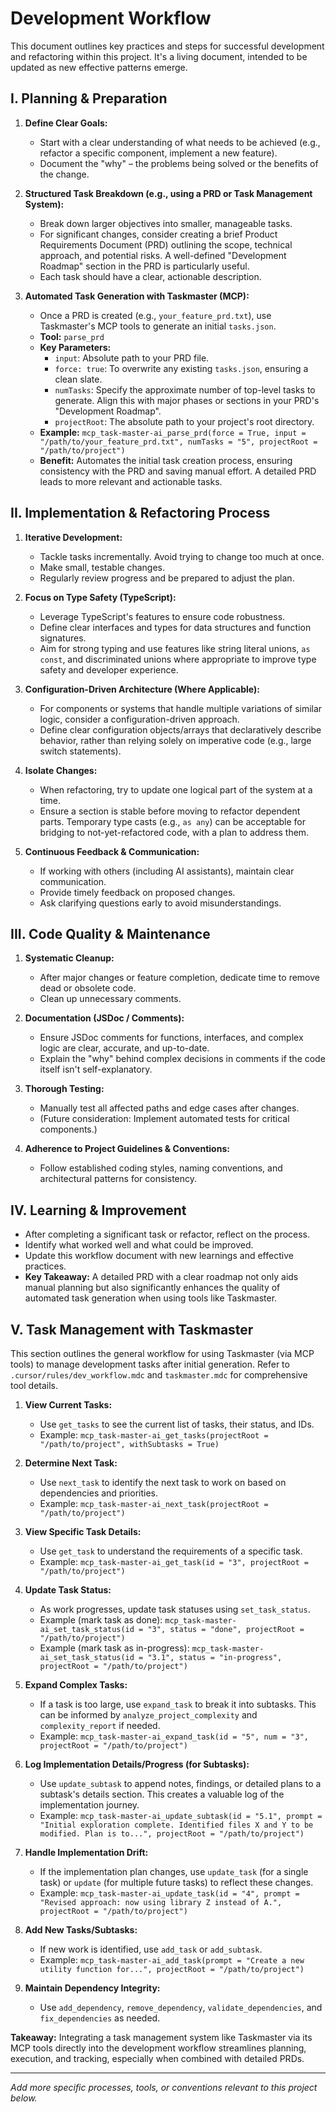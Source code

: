 # Development Workflow

This document outlines key practices and steps for successful development and refactoring within this project. It's a living document, intended to be updated as new effective patterns emerge.

## I. Planning & Preparation

1.  **Define Clear Goals:**
    *   Start with a clear understanding of what needs to be achieved (e.g., refactor a specific component, implement a new feature).
    *   Document the "why" – the problems being solved or the benefits of the change.

2.  **Structured Task Breakdown (e.g., using a PRD or Task Management System):**
    *   Break down larger objectives into smaller, manageable tasks.
    *   For significant changes, consider creating a brief Product Requirements Document (PRD) outlining the scope, technical approach, and potential risks. A well-defined "Development Roadmap" section in the PRD is particularly useful.
    *   Each task should have a clear, actionable description.

3.  **Automated Task Generation with Taskmaster (MCP):**
    *   Once a PRD is created (e.g., `your_feature_prd.txt`), use Taskmaster's MCP tools to generate an initial `tasks.json`.
    *   **Tool:** `parse_prd`
    *   **Key Parameters:**
        *   `input`: Absolute path to your PRD file.
        *   `force: true`: To overwrite any existing `tasks.json`, ensuring a clean slate.
        *   `numTasks`: Specify the approximate number of top-level tasks to generate. Align this with major phases or sections in your PRD's "Development Roadmap".
        *   `projectRoot`: The absolute path to your project's root directory.
    *   **Example:** `mcp_task-master-ai_parse_prd(force = True, input = "/path/to/your_feature_prd.txt", numTasks = "5", projectRoot = "/path/to/project")`
    *   **Benefit:** Automates the initial task creation process, ensuring consistency with the PRD and saving manual effort. A detailed PRD leads to more relevant and actionable tasks.

## II. Implementation & Refactoring Process

1.  **Iterative Development:**
    *   Tackle tasks incrementally. Avoid trying to change too much at once.
    *   Make small, testable changes.
    *   Regularly review progress and be prepared to adjust the plan.

2.  **Focus on Type Safety (TypeScript):**
    *   Leverage TypeScript's features to ensure code robustness.
    *   Define clear interfaces and types for data structures and function signatures.
    *   Aim for strong typing and use features like string literal unions, `as const`, and discriminated unions where appropriate to improve type safety and developer experience.

3.  **Configuration-Driven Architecture (Where Applicable):**
    *   For components or systems that handle multiple variations of similar logic, consider a configuration-driven approach.
    *   Define clear configuration objects/arrays that declaratively describe behavior, rather than relying solely on imperative code (e.g., large switch statements).

4.  **Isolate Changes:**
    *   When refactoring, try to update one logical part of the system at a time.
    *   Ensure a section is stable before moving to refactor dependent parts. Temporary type casts (e.g., `as any`) can be acceptable for bridging to not-yet-refactored code, with a plan to address them.

5.  **Continuous Feedback & Communication:**
    *   If working with others (including AI assistants), maintain clear communication.
    *   Provide timely feedback on proposed changes.
    *   Ask clarifying questions early to avoid misunderstandings.

## III. Code Quality & Maintenance

1.  **Systematic Cleanup:**
    *   After major changes or feature completion, dedicate time to remove dead or obsolete code.
    *   Clean up unnecessary comments.

2.  **Documentation (JSDoc / Comments):**
    *   Ensure JSDoc comments for functions, interfaces, and complex logic are clear, accurate, and up-to-date.
    *   Explain the "why" behind complex decisions in comments if the code itself isn't self-explanatory.

3.  **Thorough Testing:**
    *   Manually test all affected paths and edge cases after changes.
    *   (Future consideration: Implement automated tests for critical components.)

4.  **Adherence to Project Guidelines & Conventions:**
    *   Follow established coding styles, naming conventions, and architectural patterns for consistency.

## IV. Learning & Improvement

*   After completing a significant task or refactor, reflect on the process.
*   Identify what worked well and what could be improved.
*   Update this workflow document with new learnings and effective practices.
*   **Key Takeaway:** A detailed PRD with a clear roadmap not only aids manual planning but also significantly enhances the quality of automated task generation when using tools like Taskmaster.

## V. Task Management with Taskmaster

This section outlines the general workflow for using Taskmaster (via MCP tools) to manage development tasks after initial generation. Refer to `.cursor/rules/dev_workflow.mdc` and `taskmaster.mdc` for comprehensive tool details.

1.  **View Current Tasks:**
    *   Use `get_tasks` to see the current list of tasks, their status, and IDs.
    *   Example: `mcp_task-master-ai_get_tasks(projectRoot = "/path/to/project", withSubtasks = True)`

2.  **Determine Next Task:**
    *   Use `next_task` to identify the next task to work on based on dependencies and priorities.
    *   Example: `mcp_task-master-ai_next_task(projectRoot = "/path/to/project")`

3.  **View Specific Task Details:**
    *   Use `get_task` to understand the requirements of a specific task.
    *   Example: `mcp_task-master-ai_get_task(id = "3", projectRoot = "/path/to/project")`

4.  **Update Task Status:**
    *   As work progresses, update task statuses using `set_task_status`.
    *   Example (mark task as done): `mcp_task-master-ai_set_task_status(id = "3", status = "done", projectRoot = "/path/to/project")`
    *   Example (mark task as in-progress): `mcp_task-master-ai_set_task_status(id = "3.1", status = "in-progress", projectRoot = "/path/to/project")`

5.  **Expand Complex Tasks:**
    *   If a task is too large, use `expand_task` to break it into subtasks. This can be informed by `analyze_project_complexity` and `complexity_report` if needed.
    *   Example: `mcp_task-master-ai_expand_task(id = "5", num = "3", projectRoot = "/path/to/project")`

6.  **Log Implementation Details/Progress (for Subtasks):**
    *   Use `update_subtask` to append notes, findings, or detailed plans to a subtask's details section. This creates a valuable log of the implementation journey.
    *   Example: `mcp_task-master-ai_update_subtask(id = "5.1", prompt = "Initial exploration complete. Identified files X and Y to be modified. Plan is to...", projectRoot = "/path/to/project")`

7.  **Handle Implementation Drift:**
    *   If the implementation plan changes, use `update_task` (for a single task) or `update` (for multiple future tasks) to reflect these changes.
    *   Example: `mcp_task-master-ai_update_task(id = "4", prompt = "Revised approach: now using library Z instead of A.", projectRoot = "/path/to/project")`

8.  **Add New Tasks/Subtasks:**
    *   If new work is identified, use `add_task` or `add_subtask`.
    *   Example: `mcp_task-master-ai_add_task(prompt = "Create a new utility function for...", projectRoot = "/path/to/project")`

9.  **Maintain Dependency Integrity:**
    *   Use `add_dependency`, `remove_dependency`, `validate_dependencies`, and `fix_dependencies` as needed.

**Takeaway:** Integrating a task management system like Taskmaster via its MCP tools directly into the development workflow streamlines planning, execution, and tracking, especially when combined with detailed PRDs.

---

*Add more specific processes, tools, or conventions relevant to this project below.* 
